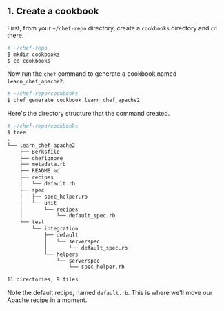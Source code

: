 ## 1. Create a cookbook

First, from your <code class="file-path">~/chef-repo</code> directory, create a <code class="file-path">cookbooks</code> directory and `cd` there.

```bash
# ~/chef-repo
$ mkdir cookbooks
$ cd cookbooks
```

Now run the `chef` command to generate a cookbook named `learn_chef_apache2`.

```bash
# ~/chef-repo/cookbooks
$ chef generate cookbook learn_chef_apache2
```

Here's the directory structure that the command created.

```bash
# ~/chef-repo/cookbooks
$ tree
.
└── learn_chef_apache2
    ├── Berksfile
    ├── chefignore
    ├── metadata.rb
    ├── README.md
    ├── recipes
    │   └── default.rb
    ├── spec
    │   ├── spec_helper.rb
    │   └── unit
    │       └── recipes
    │           └── default_spec.rb
    └── test
        └── integration
            ├── default
            │   └── serverspec
            │       └── default_spec.rb
            └── helpers
                └── serverspec
                    └── spec_helper.rb

11 directories, 9 files
```

Note the default recipe, named <code class="file-path">default.rb</code>. This is where we'll move our Apache recipe in a moment.
